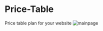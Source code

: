# Price-Table
Price table plan for your website
![mainpage](https://github.com/JohnnyLouisTech/Price-Table/assets/29494723/db0b56c4-57aa-4d13-8d85-967555e2b625)
